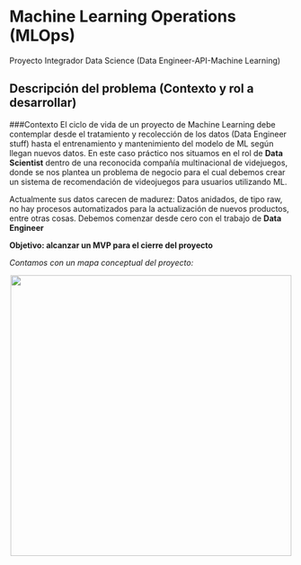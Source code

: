 # Machine Learning Operations (MLOps)
Proyecto Integrador Data Science (Data Engineer-API-Machine Learning)
## Descripción del problema (Contexto y rol a desarrollar)
###Contexto
El ciclo de vida de un proyecto de Machine Learning debe contemplar desde el tratamiento y recolección de los datos (Data Engineer stuff) hasta el entrenamiento y mantenimiento del modelo de ML según llegan nuevos datos.
En este caso práctico nos situamos en el rol de **Data Scientist** dentro de una reconocida compañía multinacional de videjuegos, donde se nos plantea un problema de negocio para el cual debemos crear un sistema de recomendación de videojuegos para usuarios utilizando ML. 

Actualmente sus datos carecen de madurez: Datos anidados, de tipo raw, no hay procesos automatizados para la actualización de nuevos productos, entre otras cosas.
Debemos comenzar desde cero con el trabajo de **Data Engineer** 

**Objetivo: alcanzar un MVP para el cierre del proyecto**

*Contamos con un mapa conceptual del proyecto:*
<p align="center">
<img src="https://github.com/HX-PRomero/PI_ML_OPS/raw/main/src/DiagramaConceptualDelFlujoDeProcesos.png"  height=500>
</p>

